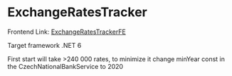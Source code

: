 # ExchangeRatesTracker

Frontend Link: [ExchangeRatesTrackerFE](https://github.com/Ivan-Kashayed/ExchangeRatesTrackerFE)

Target framework .NET 6

First start will take >240 000 rates, to minimize it change minYear const in the CzechNationalBankService to 2020
